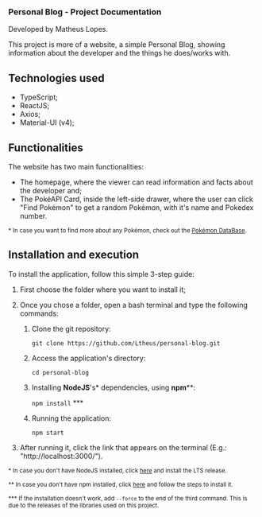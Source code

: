 ### Personal Blog - Project Documentation
Developed by Matheus Lopes.

This project is more of a website, a simple Personal Blog, showing information about the developer and the things he does/works with.

## Technologies used
   - TypeScript;
   - ReactJS;
   - Axios;
   - Material-UI (v4);

## Functionalities
The website has two main functionalities:
 - The homepage, where the viewer can read information and facts about the developer and;
 - The PokéAPI Card, inside the left-side drawer, where the user can click "Find Pokémon" to get a random Pokémon, with it's name and Pokedex number.

<sup>\* In case you want to find more about any Pokémon, check out the [Pokémon DataBase](https://https://pokemondb.net/).</sup>

## Installation and execution
To install the application, follow this simple 3-step guide:
   
1. First choose the folder where you want to install it;
2. Once you chose a folder, open a bash terminal and type the following commands:
   
   1. Clone the git repository:

      `git clone https://github.com/Ltheus/personal-blog.git`
   
   2. Access the application's directory: 

      `cd personal-blog`
   
   3. Installing **NodeJS**'s\* dependencies, using **npm**\**:

      `npm install` ***

   4. Running the application:

      `npm start`

3. After running it, click the link that appears on the terminal (E.g.: "http://localhost:3000/").
 
 <sup>\* In case you don't have NodeJS installed, click [here](https://nodejs.org/en/download/current) and install the LTS release.</sup>
 
 <sup>\** In case you don't have npm installed, click [here](https://www.npmjs.com/package/npm) and follow the steps to install it.</sup>

<sup>\*** If the installation doesn't work, add `--force` to the end of the third command. This is due to the releases of the libraries used on this project.</sup>
